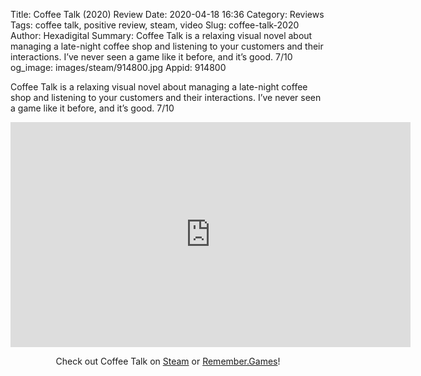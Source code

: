 Title: Coffee Talk (2020) Review
Date: 2020-04-18 16:36
Category: Reviews
Tags: coffee talk, positive review, steam, video
Slug: coffee-talk-2020
Author: Hexadigital
Summary: Coffee Talk is a relaxing visual novel about managing a late-night coffee shop and listening to your customers and their interactions. I’ve never seen a game like it before, and it’s good. 7/10
og_image: images/steam/914800.jpg
Appid: 914800

Coffee Talk is a relaxing visual novel about managing a late-night coffee shop and listening to your customers and their interactions. I’ve never seen a game like it before, and it’s good. 7/10

<center><iframe src="https://www.youtube.com/embed/mZPp1VdqAUc?feature=oembed" allow="accelerometer; autoplay; encrypted-media; gyroscope; picture-in-picture" width="640" height="360" frameborder="0"></iframe>

Check out Coffee Talk on [Steam](https://store.steampowered.com/app/914800/?curator_clanid=34633900) or [Remember.Games](https://remember.games/game/718/)!</center>